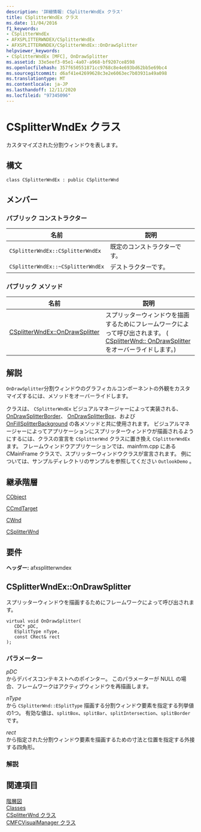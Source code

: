 ```yaml
---
description: '詳細情報: CSplitterWndEx クラス'
title: CSplitterWndEx クラス
ms.date: 11/04/2016
f1_keywords:
- CSplitterWndEx
- AFXSPLITTERWNDEX/CSplitterWndEx
- AFXSPLITTERWNDEX/CSplitterWndEx::OnDrawSplitter
helpviewer_keywords:
- CSplitterWndEx [MFC], OnDrawSplitter
ms.assetid: 33e5eef3-05e1-4a07-a968-bf9207ce8598
ms.openlocfilehash: 357f650551871cc9768c8e4e693bd62bb5e69bc4
ms.sourcegitcommit: d6af41e42699628c3e2e6063ec7b03931a49a098
ms.translationtype: MT
ms.contentlocale: ja-JP
ms.lasthandoff: 12/11/2020
ms.locfileid: "97345096"
---
```

# <a name="csplitterwndex-class"></a>CSplitterWndEx クラス

カスタマイズされた分割ウィンドウを表します。

## <a name="syntax"></a>構文

```
class CSplitterWndEx : public CSplitterWnd
```

## <a name="members"></a>メンバー

### <a name="public-constructors"></a>パブリック コンストラクター

|名前|説明|
|----------|-----------------|
|`CSplitterWndEx::CSplitterWndEx`|既定のコンストラクターです。|
|`CSplitterWndEx::~CSplitterWndEx`|デストラクターです。|

### <a name="public-methods"></a>パブリック メソッド

|名前|説明|
|----------|-----------------|
|[CSplitterWndEx::OnDrawSplitter](#ondrawsplitter)|スプリッターウィンドウを描画するためにフレームワークによって呼び出されます。 ( [CSplitterWnd:: OnDrawSplitter](csplitterwnd-class.md#ondrawsplitter)をオーバーライドします。)|

## <a name="remarks"></a>解説

`OnDrawSplitter`分割ウィンドウのグラフィカルコンポーネントの外観をカスタマイズするには、メソッドをオーバーライドします。

クラスは、 `CSplitterWndEx` ビジュアルマネージャーによって実装される、 [OnDrawSplitterBorder](cmfcvisualmanager-class.md#ondrawsplitterborder)、 [OnDrawSplitterBox](cmfcvisualmanager-class.md#ondrawsplitterbox)、および [OnFillSplitterBackground](cmfcvisualmanager-class.md#onfillsplitterbackground) の各メソッドと共に使用されます。 ビジュアルマネージャーによってアプリケーションにスプリッターウィンドウが描画されるようにするには、クラスの宣言を `CSplitterWnd` クラスに置き換え `CSplitterWndEx` ます。 フレームウィンドウアプリケーションでは、mainfrm.cpp にある CMainFrame クラスで、スプリッターウィンドウクラスが宣言されます。 例については、サンプルディレクトリのサンプルを参照してください `OutlookDemo` 。

## <a name="inheritance-hierarchy"></a>継承階層

[CObject](cobject-class.md)

[CCmdTarget](ccmdtarget-class.md)

[CWnd](cwnd-class.md)

[CSplitterWnd](csplitterwnd-class.md)

## <a name="requirements"></a>要件

**ヘッダー:** afxsplitterwndex

## <a name="csplitterwndexondrawsplitter"></a><a name="ondrawsplitter"></a> CSplitterWndEx::OnDrawSplitter

スプリッターウィンドウを描画するためにフレームワークによって呼び出されます。

```
virtual void OnDrawSplitter(
   CDC* pDC,
   ESplitType nType,
   const CRect& rect
);
```

### <a name="parameters"></a>パラメーター

*pDC*<br/>
からデバイスコンテキストへのポインター。 このパラメーターが NULL の場合、フレームワークはアクティブウィンドウを再描画します。

*nType*<br/>
から `CSplitterWnd::ESplitType` 描画する分割ウィンドウ要素を指定する列挙値の1つ。 有効な値は、`splitBox`、`splitBar`、`splitIntersection`、`splitBorder` です。

*rect*<br/>
から指定された分割ウィンドウ要素を描画するための寸法と位置を指定する外接する四角形。

### <a name="remarks"></a>解説

## <a name="see-also"></a>関連項目

[階層図](../hierarchy-chart.md)<br/>
[Classes](mfc-classes.md)<br/>
[CSplitterWnd クラス](csplitterwnd-class.md)<br/>
[CMFCVisualManager クラス](cmfcvisualmanager-class.md)
